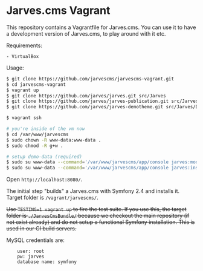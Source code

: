 Jarves.cms Vagrant
================

This repository contains a Vagrantfile for Jarves.cms. You can use it to have a development version of Jarves.cms, to play around with it etc.

Requirements:

    - VirtualBox

Usage:

```bash
$ git clone https://github.com/jarvescms/jarvescms-vagrant.git
$ cd jarvescms-vagrant
$ vagrant up
$ git clone https://github.com/jarves/jarves.git src/Jarves
$ git clone https://github.com/jarves/jarves-publication.git src/Jarves/Publication
$ git clone https://github.com/jarves/jarves-demotheme.git src/Jarves/DemoTheme

$ vagrant ssh

# you're inside of the vm now
$ cd /var/www/jarvescms
$ sudo chown -R www-data:www-data .
$ sudo chmod -R g+w .

# setup demo-data (required)
$ sudo su www-data --command='/var/www/jarvescms/app/console jarves:models:build -vv'
$ sudo su www-data --command='/var/www/jarvescms/app/console jarves:install:demo localhost / -vv'
```

Open `http://localhost:8080/`.

The initial step "builds" a Jarves.cms with Symfony 2.4 and installs it. Target folder is `/vagrant/jarvescms/`.

<s>Use `TESTING=1 vagrant up` to fire the test suite. If you use this, the target folder is `./JarvesCmsBundle/` because we checkout the main repository
(if not exist already) and do not setup a functional Symfony installation. This is used in our CI build servers.</s>

MySQL credentials are:

```
    user: root
    pw: jarves
    database name: symfony
```